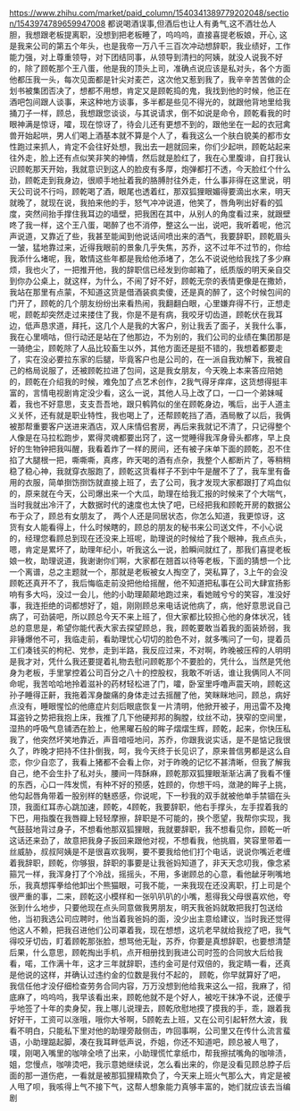 https://www.zhihu.com/market/paid_column/1540341389779202048/section/1543974789659947008
都说喝酒误事,但酒后也让人有勇气,这不酒壮怂人胆，我想跟老板提离职，没想到把老板睡了，呜呜呜，直接喜提老板娘，开心,
这是我来公司的第五个年头，也是我帝一万八千三百次冲动想辞职，我业绩好，工作能力强，对上尊重领导，对下团结同事，从领导到清扫的阿姨，就没人说我不好的，除了顾乾那个王八蛋，他是我的顶头上司，准确点说应该是私对头，各个方面他都压我一头，每次见面都是针尖对麦芒，这次他又惹到我了，我辛辛苦苦做的企划书被集团否决了，想都不用想，肯定又是顾乾捣的鬼，我找到他的时候，他正在酒吧包间跟人谈事，来这种地方谈事，多半都是些见不得光的，就跟他背地里给我捅刀子一样，顾总，我想跟您谈谈，与其说请求，倒不如说是命令，顾乾看我的时眼神满是惊讶，嚯，现在惊讶了，待会儿还有更想不到的，跟他坐在一起的衣冠禽兽开始起哄，男人们喝上酒基本就不算是个人了，看我这么一个肤白貌美的都市女性跑过来抓人，肯定不会往好处想，我出去一趟就回来，你们少起哄，顾乾站起来往外走，脸上还有点似笑非笑的神情，然后就是脸红了，我在心里腹诽，自打我认识顾乾那天开始，我就意识到这人的脸皮有多厚，炮弹都打不透，今天脸红个什么劲，顾乾走到我身边，很顺手地扯着我的胳膊肘往外走，什么事非得在这里说，明天公司说不行吗，顾乾喝了酒，眼尾也透着红，那双狐狸眼媚得要滴出水来，明天就晚了，就现在说，我拍来他的手，怒气冲冲说道，他笑了，唇角咧出好看的弧度，突然间抬手撑住我耳边的墙壁，把我困在其中，从别人的角度看过来，就跟壁咚了我一样，这个王八蛋，喝醉了也不消停，整这么一出，说吧，我听着呢，他沉声说道，又靠近了些，我甚至能闻到他说话间喷出来的酒气，我要辞职，顾乾眉头一皱，猛地靠过来，近得我眼前的景象几乎失焦，苏乔，这不过年不过节的，你给我添什么堵呢，我，敢情这些年都是我给他添堵了，怎么不说说他给我找了多少麻烦，我也火了，一把推开他，我的辞职信已经发到你邮箱了，纸质版的明天亲自交到你办公桌上，就这样，为什么，不闹了好不好，顾乾无奈的表情更像是在撒娇，我站在那里有点蒙，不知道这货是借酒装疯卖傻，还是真的醉了，这个时候包间的门开了，顾乾的几个朋友纷纷出来看热闹，我翻翻白眼，心里嫌弃得不行，正想走呢，顾乾却突然走过来搂住了我，你是不是有病，我咬牙切齿道，顾乾伏在我耳边，低声恳求道，拜托，这几个人是我的大客户，别让我丢了面子，关我什么事，我在心里嘀咕，但行动还是站在了他那边，不为别的，我们公司的业绩在集团那是一骑绝尘，顾乾除了人品比较畜生以外，其他方面还是挺不错的，我想着都要走了，实在没必要拉东家的后腿，毕竟客户也是公司的，在一派自我劝解下，我被自己的格局说服了，还被顾乾拉进了包间，这是我女朋友，今天晚上本来答应陪她的，顾乾在介绍我的时候，难免加了点艺术创作，2我气得牙痒痒，这货想得挺丰富的，言情电视剧肯定没少看，这么一说，其他人马上改了口，一口一个弟妹喊着，我也不好意思，支支吾吾地，跟只鹌鹑似的坐在顾乾身边，嘴后，出于人道主义关怀，还有就是职业特性，我也喝上了，还帮顾乾挡了酒，酒局散了以后，我俩被那帮重要客户送进来酒店，双人床情侣套房，再后来我就记不清了，只记得整个人像是在马拉松跑步，累得灵魂都要出窍了，这一觉睡得我浑身骨头都疼，早上良好的生物钟把我叫醒，我看着炸了一样的房间，还有被子床单下面的顾乾，忍不住掐了大腿根一把，嘶嘶嘶，真疼，昨天喝的酒有点杂，我整个人都断片了，等稍稍稳了稳心神，我就穿衣服跑了，顾乾这货看样子不到中午是醒不了了，我车里有备用的衣服，简单捯饬捯饬就直接上班了，去了公司，我才发现大家都跟打了鸡血似的，原来就在今天，公司爆出来一个大瓜，助理在给我汇报的时候来了个大喘气，当时我就出冷汗了，大数据时代的速度也太快了吧，已经把我和顾乾开房的数据公布于众了，顾总有女朋友了，
两个人还是同居状态，你怎么知道，我更惊讶，这货有女人能看得上，什么时候瞎的，顾总的朋友的秘书来公司送文件，不小心说的，经理您看顾总到现在还没来上班呢，助理说的时候给了我个眼神，我点点头，嗯，肯定是累坏了，助理年纪小，听我这么一说，脸瞬间就红了，那我们喜提老板娘一枚，助理说道，我谢谢你们啊，大家都在翘首以待等老板，下面的猜想一个比一个离谱，总之主题就一个，那就是老板被女人掏空了，哭私算了，3上午的会没顾乾还真开不了，我后悔临走前没把他给摇醒，他不知道把私事在公司大肆宣扬影响有多大吗，没过一会儿，他的小助理颠颠地跑过来，看她贼兮兮的笑容，准没好事，我连拒绝的词都想好了，姐，刚刚顾总来电话说他病了，病，他好意思说自己病了，可劲装吧，所以顾总今天不来上班了，但大家都比较担心他的身体状况，钱总的意思是，希望你能代表大家去探望顾总，我，顾乾要敢当着我的面装娇弱，我非锤爆他不可，我临走前，看助理忧心切切的脸色不对，就多嘴问了一句，提着员工们凑钱买的枸杞、党参，走到半路，我反应过来，不对啊，昨晚被压榨的人明明是我才对，凭什么我还要提着礼物去慰问顾乾那个不要脸的，凭什么，当然是凭他身为老板，手里掌控着公司百分之八十的控股权，我敢不听话，谁让我俩同人不同命呢，我苦哈哈地拎着滋补的药材轻松进了门，嚯，卧室里呼噜声震天响，顾乾这孙子睡得正鼾，我拖着浑身酸痛的身体走过去摇醒了他，笑眯眯地问，顾总，病好点没有，睡眼惺忪的他癔症片刻后眼底恢复一片清明，他掀开被子，用迅雷不及掩耳盗铃之势把我抱上床，我推了几下他硬邦邦的胸膛，纹丝不动，狭窄的空间里，湿热的呼吸气息铺洒在脸上，他黑曜石般的眸子熠熠生辉，顾乾，起来，你快压私我了，他突然坏笑地靠近，声音喑哑地问，苏乔，你跟我说实话，是不是惦记我很久了，昨晚才把持不住扑倒我，呵，我今天终于长见识了，原来普信男都是这么自恋，你少自恋了，我看上猪都不会看上你，对于昨晚的记忆不甚清晰，但我了解我自己，绝不会生扑了私对头，腰间一阵酥麻，顾乾那双狐狸眼渐渐沾满了我看不懂的东西，心口一阵发慌，有种不好的预感，姓顾的，你想干吗，潋滟的眸子上挑，他勾起唇角带着一股别样的魅惑感，你说呢，下一秒我的双手就被他单手禁锢在头顶，我面红耳赤心跳加速，顾乾，4顾乾，我要辞职，他右手撑头，左手捏着我的下巴，用指腹在我唇瓣上轻轻摩擦，辞职是不可能的，换个愿望，我帮你实现，我气鼓鼓地背过身子，不想看他那双狐狸眼，我就要辞职，我不想看见你，顾乾一听这话还来劲了，故意把我身子扳回来跟他对视，不想看我，他挑眉，笑容里带着一丝威胁，叔叔阿姨是不是很喜欢我啊，要不要我给他们打个电话，说说你嘴近老缠着我辞职，顾乾，你够狠，辞职的事要是让我爸妈知道了，非天天念叨我，像念紧箍咒一样，我浑身打了个冷战，摇摇头，不用，多谢顾总的心意，看他龇牙咧嘴地乐，我真想挥拳给他卸出个熊猫眼，可我不能，一来我现在还没离职，打上司是个很严重的事，二来，顾乾这小模样和一张叭叭叭的小嘴，惹得我父母很喜欢他，夸张到什么地步，只要他现在点头同意做我男朋友，明天我爸妈就敢把我打包送给他，当初我选公司应聘时，他当着我爸妈的面，没少出主意给建议，当时我还觉得他这人不赖，把我召进他们公司罩着我，现在想想，这坑老早就给我挖了吧，我气得咬牙切齿，盯着顾乾那张脸，想骂他无耻，苏乔，你要是真想辞职，也要想清楚后果，什么意思，顾乾掏出手机，点开相册找到我进公司时签的合同放大后给我看，喏，工作满十年，这才三年就辞职，违约金可是付双倍的，我定睛一看，还真是他说的这样，并确认过违约金的位数是我付不起的，
顾乾，你早就算好了吧，我信任他才没仔细检查劳务合同内容，万万没想到他给我来这么一招，我麻了，彻底麻了，呜呜呜，我早该看出来，顾乾他就不是个好人，被吃干抹净不说，还傻乎乎地签了十年的卖身契，我上哪儿说理去，顾乾欣慰地摸了摸我的手，乖，跟着我好好干，工资可以涨哦，哦你大爷啊，5顾乾去上班，又在公司引起轩然大波，我看不明白，只能私下里对他的助理旁敲侧击，咋回事啊，公司里又在传什么流言蜚语，小助理踮起脚，凑在我耳畔低声说，乔姐，你还不知道吧，顾总被人甩了，噗，刚喝入嘴里的咖啡全喷了出来，小助理慌忙拿纸巾，帮我擦拭嘴角的咖啡渍，姐，您慢点，咖啡烫吧，我示意她继续说，怎么看出来的，你是没看见顾总脖子后面的那一道伤疤，一看就是被那狐狸精欺负了，今天来上班火气那么大，肯定是被人甩了呗，我咳得上气不接下气，这帮人想象能力真够丰富的，她们就应该去当编剧